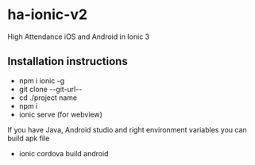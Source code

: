 # ha-ionic-v2

High Attendance iOS and Android in Ionic 3

<h2>Installation instructions</h2>
<ul>
<li>npm i ionic -g</li>
<li>git clone --git-url--</li>
<li>cd ./project name</li>
<li>npm i</li>
<li>ionic serve (for webview)</li>
</ul>
<p>If you have Java, Android studio and right environment variables you can build apk file</p>
<ul>
<li>ionic cordova build android</li>
</ul>
